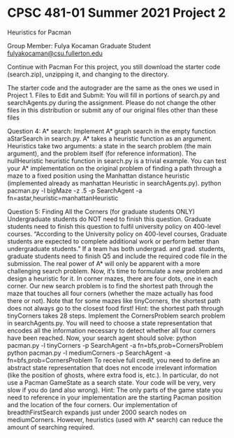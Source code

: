 # CPSC 481-01 Summer 2021 Project 2
Heuristics for Pacman

Group Member:
Fulya Kocaman Graduate Student fulyakocaman@csu.fullerton.edu

Continue with Pacman
For this project, you still download the starter code (search.zip), unzipping it, and changing to 
the directory.

The starter code and the autograder are the same as the ones we used in Project 1.
Files to Edit and Submit: You will fill in portions of search.py and searchAgents.py during the 
assignment. Please do not change the other files in this distribution or submit any of our 
original files other than these files

Question 4: A* search: Implement A* graph search in the empty function aStarSearch in search.py. A* takes a heuristic 
function as an argument. Heuristics take two arguments: a state in the search problem (the 
main argument), and the problem itself (for reference information). The nullHeuristic heuristic 
function in search.py is a trivial example.
You can test your A* implementation on the original problem of finding a path through a maze 
to a fixed position using the Manhattan distance heuristic (implemented already as manhattan
Heuristic in searchAgents.py).
python pacman.py -l bigMaze -z .5 -p SearchAgent -a fn=astar,heuristic=manhattanHeuristic

Question 5: Finding All the Corners (for graduate students ONLY)
Undergraduate students do NOT need to finish this question.
Graduate students need to finish this question to fulfil university policy on 400-level courses.
“According to the University policy on 400-level courses, Graduate students are expected to 
complete additional work or perform better than undergraduate students.”
If a team has both undergrad. and grad. students, graduate students need to finish Q5 and 
include the required code file in the submission.
The real power of A* will only be apparent with a more challenging search problem. Now, it’s 
time to formulate a new problem and design a heuristic for it.
In corner mazes, there are four dots, one in each corner. Our new search problem is to find the 
shortest path through the maze that touches all four corners (whether the maze actually has 
food there or not). Note that for some mazes like tinyCorners, the shortest path does not 
always go to the closest food first! Hint: the shortest path through tinyCorners takes 28 steps.
Implement the CornersProblem search problem in searchAgents.py. You will need to choose a 
state representation that encodes all the information necessary to detect whether all four 
corners have been reached. Now, your search agent should solve:
python pacman.py -l tinyCorners -p SearchAgent -a fn=bfs,prob=CornersProblem
python pacman.py -l mediumCorners -p SearchAgent -a fn=bfs,prob=CornersProblem
To receive full credit, you need to define an abstract state representation that does not encode 
irrelevant information (like the position of ghosts, where extra food is, etc.). In particular, do 
not use a Pacman GameState as a search state. Your code will be very, very slow if you do 
(and also wrong).
Hint: The only parts of the game state you need to reference in your implementation are the 
starting Pacman position and the location of the four corners.
Our implementation of breadthFirstSearch expands just under 2000 search nodes on 
mediumCorners. However, heuristics (used with A* search) can reduce the amount of searching 
required.